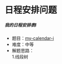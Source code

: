 日程安排问题
=

##### 我的日程安排表I
- 题目：[my-calendar-i](../../leetcode/python/segment-tree/_729_my-calendar-i.py)
- 难度：中等
- 解题思路：  
  1.线段树
